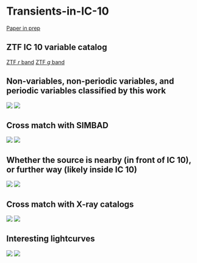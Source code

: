 # Transients-in-IC-10

[Paper in prep](https://www.overleaf.com/read/rdvxqytkfhww)

## ZTF IC 10 variable catalog
[ZTF $r$ band](t_zr_0307.ecsv)
[ZTF $g$ band](t_zg_0307.ecsv)


## Non-variables, non-periodic variables, and periodic variables classified by this work
![](cmd_r.png)
![](cmd_g.png)

## Cross match with SIMBAD
![](simbad_r.png)
![](simbad_g.png)

## Whether the source is nearby (in front of IC 10), or further way (likely inside IC 10)
![](plx_r.png)
![](plx_g.png)

## Cross match with X-ray catalogs
![](xray_r.png)
![](xray_g.png)

## Interesting lightcurves
![](lc_1299.png)
![](sin_1299.png)
